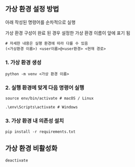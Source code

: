 ## 가상 환경 설정 방법

아래 작성된 명령어를 순차적으로 실행

가상 환경 구성이 완료 된 경우 설정한 가상 환경 이름이 앞에 표기 됨
```shell
# 자세한 내용은 실행 환경에 따라 다를 수 있음
(<가상환경 이름>) <user이름>@<user환경> <현재 경로>
```

### 1. 가상 환경 생성
```shell
python -m venv <가상 환경 이름>
```
### 2. 실행 환경에 맞게 다음 명령어 실행
```shell
source env/bin/activate # macOS / Linux

.\env\Scripts\activate # Windows
```
### 3. 가상 환경 내 의존성 설치
```shell
pip install -r requirements.txt
```

## 가상 환경 비활성화

```shell
deactivate
```